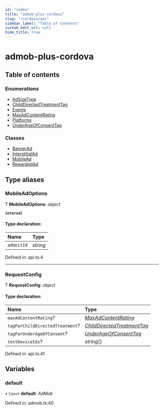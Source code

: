 ```yaml
---
id: "index"
title: "admob-plus-cordova"
slug: "/cordova/api"
sidebar_label: "Table of contents"
custom_edit_url: null
hide_title: true
---
```


# admob-plus-cordova

## Table of contents

### Enumerations

- [AdSizeType](enums/adsizetype.md)
- [ChildDirectedTreatmentTag](enums/childdirectedtreatmenttag.md)
- [Events](enums/events.md)
- [MaxAdContentRating](enums/maxadcontentrating.md)
- [Platforms](enums/platforms.md)
- [UnderAgeOfConsentTag](enums/underageofconsenttag.md)

### Classes

- [BannerAd](classes/bannerad.md)
- [InterstitialAd](classes/interstitialad.md)
- [MobileAd](classes/mobilead.md)
- [RewardedAd](classes/rewardedad.md)

## Type aliases

### MobileAdOptions

Ƭ **MobileAdOptions**: *object*

**`internal`** 

#### Type declaration:

Name | Type |
:------ | :------ |
`adUnitId` | *string* |

Defined in: api.ts:4

___

### RequestConfig

Ƭ **RequestConfig**: *object*

#### Type declaration:

Name | Type |
:------ | :------ |
`maxAdContentRating`? | [*MaxAdContentRating*](enums/maxadcontentrating.md) |
`tagForChildDirectedTreatment`? | [*ChildDirectedTreatmentTag*](enums/childdirectedtreatmenttag.md) |
`tagForUnderAgeOfConsent`? | [*UnderAgeOfConsentTag*](enums/underageofconsenttag.md) |
`testDeviceIds`? | *string*[] |

Defined in: api.ts:41

## Variables

### default

• `Const` **default**: *AdMob*

Defined in: admob.ts:40
